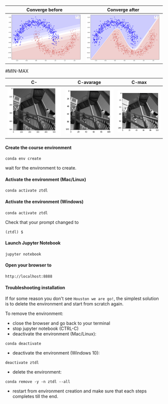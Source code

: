 

| Converge before | Converge after 
| - | - 
![](img1/1.png) |![](img1/2.png) 
    
    
#MIN-MAX
<img src="img1/Conv.gif" alt="" title="Title text" />


| C- | C-avarage | C-max
| - | - | -
![alt](img1/c1.png) |![alt](img1/c-avarage-pool.png) |  ![alt](img1/c_max-pool.png)


#### Create the course environment

```
conda env create
```

wait for the environment to create.

#### Activate the environment (Mac/Linux)
```
conda activate ztdl
```

#### Activate the environment (Windows)
```
conda activate ztdl
```

Check that your prompt changed to

```
(ztdl) $
```

#### Launch Jupyter Notebook

```
jupyter notebook
```

#### Open your browser to

```
http://localhost:8888
```




#### Troubleshooting installation
If for some reason you don't see `Houston we are go!`, the simplest solution is to delete the environment and start from scratch again.

To remove the environment:

- close the browser and go back to your terminal
- stop jupyter notebook (CTRL-C)
- deactivate the environment (Mac/Linux):

```
conda deactivate
```

- deactivate the environment (Windows 10):

```
deactivate ztdl
```

- delete the environment:

```
conda remove -y -n ztdl --all
```

- restart from environment creation and make sure that each steps completes till the end.


